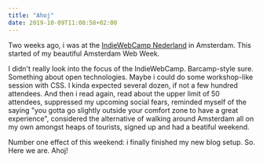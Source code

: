 ```yaml
---
title: "Ahoj"
date: 2019-10-09T11:08:58+02:00
---
```


Two weeks ago, i was at the [IndieWebCamp Nederland](https://indiewebcamp.nl/) in Amsterdam. This started of my beautiful Amsterdam Web Week.

I didn't really look into the focus of the IndieWebCamp. Barcamp-style sure. Something about open technologies. Maybe i could do some workshop-like session with CSS. I kinda expected several dozen, if not a few hundred attendees. And then i read again, read about the upper limit of 50 attendees, suppressed my upcoming social fears, reminded myself of the saying "you gotta go slightly outside your comfort zone to have a great experience", considered the alternative of walking around Amsterdam all on my own amongst heaps of tourists, signed up and had a beatiful weekend. 

Number one effect of this weekend: i finally finished my new blog setup. So. Here we are. Ahoj!